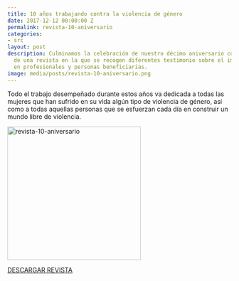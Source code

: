 ```yaml
---
title: 10 años trabajando contra la violencia de género
date: 2017-12-12 00:00:00 Z
permalink: revista-10-aniversario
categories:
- src
layout: post
description: Culminamos la celebración de nuestro décimo aniversario con la edición
  de una revista en la que se recogen diferentes testimonio sobre el impacto del programa
  en profesionales y personas beneficiarias.
image: media/posts/revista-10-aniversario.png
---
```


Todo el trabajo desempeñado durante estos años va dedicada a todas las mujeres que han sufrido en su vida algún tipo de violencia de género, así como a todas aquellas personas que se esfuerzan cada día en construir un mundo libre de violencia.

<div class="marginTop-xl marginBottom-xl textAlign-center">
  <p class="textAlign-center"><img width="300" src="{{site.baseurl}}/media/posts/revista-10-aniversario.png" alt="revista-10-aniversario" /></p>
  <a href="/media/docs/programa-contexto-10-aniversario.pdf" class="Button Button--primary Button--lg fontSize-md" download>
    DESCARGAR REVISTA
  </a>
</div>

